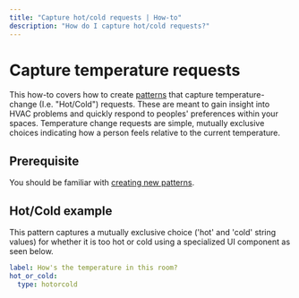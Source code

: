 ```yaml
---
title: "Capture hot/cold requests | How-to"
description: "How do I capture hot/cold requests?"
---
```


# Capture temperature requests

This how-to covers how to create [patterns](/reference/patterns/) that capture temperature-change (I.e. "Hot/Cold") requests. These are meant to gain insight into HVAC problems and quickly respond to peoples' preferences within your spaces. Temperature change requests are simple, mutually exclusive choices indicating how a person feels relative to the current temperature.

## Prerequisite

You should be familiar with [creating new patterns](/how-to/create-new-patterns/).

## Hot/Cold example

This pattern captures a mutually exclusive choice ('hot' and 'cold' string values) for whether it is too hot or cold using a specialized UI component as seen below.

```yaml
label: How's the temperature in this room?
hot_or_cold:
  type: hotorcold
```

<CaptionedImage
  src="/images/how-tos/capture-hot-or-cold.png"
  alt="Capture hot vs. cold request"
  width="85%"
/>
